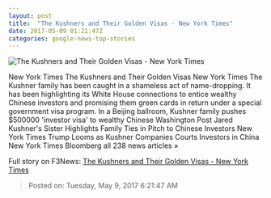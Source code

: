 ```yaml
---
layout: post
title:  "The Kushners and Their Golden Visas - New York Times"
date: 2017-05-09 01:21:47Z
categories: google-news-top-stories
---
```


![The Kushners and Their Golden Visas - New York Times](https://static01.nyt.com/images/2017/05/09/opinion/09tue1/09tue1-facebookJumbo.jpg)

New York Times The Kushners and Their Golden Visas New York Times The Kushner family has been caught in a shameless act of name-dropping. It has been highlighting its White House connections to entice wealthy Chinese investors and promising them green cards in return under a special government visa program. In a Beijing ballroom, Kushner family pushes $500000 'investor visa' to wealthy Chinese Washington Post Jared Kushner's Sister Highlights Family Ties in Pitch to Chinese Investors New York Times Trump Looms as Kushner Companies Courts Investors in China New York Times Bloomberg all 238 news articles »


Full story on F3News: [The Kushners and Their Golden Visas - New York Times](http://www.f3nws.com/n/4DeRNB)

> Posted on: Tuesday, May 9, 2017 6:21:47 AM
